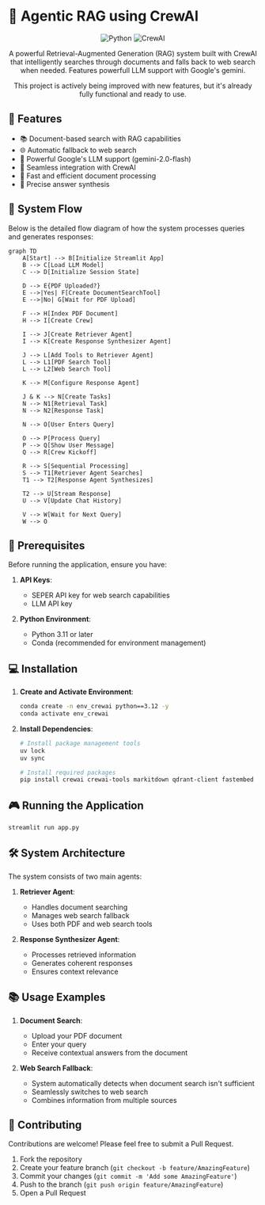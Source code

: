 
# 🤖 Agentic RAG using CrewAI

<div align="center">


![Python](https://img.shields.io/badge/python-v3.11+-blue.svg)
![CrewAI](https://img.shields.io/badge/CrewAI-Latest-green)

A powerful Retrieval-Augmented Generation (RAG) system built with CrewAI that intelligently searches through documents and falls back to web search when needed. Features powerfull LLM support with Google's gemini.

This project is actively being improved with new features, but it's already fully functional and ready to use.

</div>

## 🌟 Features

- 📚 Document-based search with RAG capabilities
- 🌐 Automatic fallback to web search
- 🤖 Powerful Google's LLM support (gemini-2.0-flash)
- 🔄 Seamless integration with CrewAI
- 💨 Fast and efficient document processing
- 🎯 Precise answer synthesis

## 🔄 System Flow

Below is the detailed flow diagram of how the system processes queries and generates responses:

```mermaid
graph TD
    A[Start] --> B[Initialize Streamlit App]
    B --> C[Load LLM Model]
    C --> D[Initialize Session State]
    
    D --> E{PDF Uploaded?}
    E -->|Yes| F[Create DocumentSearchTool]
    E -->|No| G[Wait for PDF Upload]
    
    F --> H[Index PDF Document]
    H --> I[Create Crew]
    
    I --> J[Create Retriever Agent]
    I --> K[Create Response Synthesizer Agent]
    
    J --> L[Add Tools to Retriever Agent]
    L --> L1[PDF Search Tool]
    L --> L2[Web Search Tool]
    
    K --> M[Configure Response Agent]
    
    J & K --> N[Create Tasks]
    N --> N1[Retrieval Task]
    N --> N2[Response Task]
    
    N --> O[User Enters Query]
    
    O --> P[Process Query]
    P --> Q[Show User Message]
    Q --> R[Crew Kickoff]
    
    R --> S[Sequential Processing]
    S --> T1[Retriever Agent Searches]
    T1 --> T2[Response Agent Synthesizes]
    
    T2 --> U[Stream Response]
    U --> V[Update Chat History]
    
    V --> W[Wait for Next Query]
    W --> O
```

## 🚀 Prerequisites

Before running the application, ensure you have:

1. **API Keys**:
   - SEPER API key for web search capabilities
   - LLM API key 

2. **Python Environment**:
   - Python 3.11 or later
   - Conda (recommended for environment management)

## 💻 Installation

1. **Create and Activate Environment**:
   ```bash
   conda create -n env_crewai python==3.12 -y
   conda activate env_crewai
   ```

2. **Install Dependencies**:
   ```bash
   # Install package management tools
   uv lock
   uv sync

   # Install required packages
   pip install crewai crewai-tools markitdown qdrant-client fastembed
   ```

## 🎮 Running the Application

  ```bash
  streamlit run app.py
  ```

## 🛠️ System Architecture

The system consists of two main agents:

1. **Retriever Agent**:
   - Handles document searching
   - Manages web search fallback
   - Uses both PDF and web search tools

2. **Response Synthesizer Agent**:
   - Processes retrieved information
   - Generates coherent responses
   - Ensures context relevance

## 📚 Usage Examples

1. **Document Search**:
   - Upload your PDF document
   - Enter your query
   - Receive contextual answers from the document

2. **Web Search Fallback**:
   - System automatically detects when document search isn't sufficient
   - Seamlessly switches to web search
   - Combines information from multiple sources

## 🤝 Contributing

Contributions are welcome! Please feel free to submit a Pull Request.

1. Fork the repository
2. Create your feature branch (`git checkout -b feature/AmazingFeature`)
3. Commit your changes (`git commit -m 'Add some AmazingFeature'`)
4. Push to the branch (`git push origin feature/AmazingFeature`)
5. Open a Pull Request



